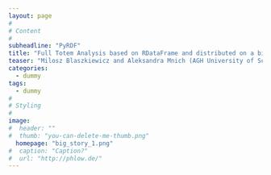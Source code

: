 ```yaml
---
layout: page
#
# Content
#
subheadline: "PyRDF"
title: "Full Totem Analysis based on RDataFrame and distributed on a big Spark cluster with PyRDF!"
teaser: "Milosz Blaszkiewicz and Aleksandra Mnich (AGH University of Science and Technology - Poland) wanted to evaluate a set of Big Data tools for the analysis of the data from the TOTEM experiment which will enable interactive or semi-interactive work with large amounts of data."
categories:
  - dummy
tags:
  - dummy
#
# Styling
#
image:
#  header: ""
#  thumb: "you-can-delete-me-thumb.png"
  homepage: "big_story_1.png"
#  caption: "Caption?"
#  url: "http://phlow.de/"
---
```




 [1]: #
 [2]: #
 [3]: #
 [4]: #
 [5]: #
 [6]: #
 [7]: #
 [8]: #
 [9]: #
 [10]: #
